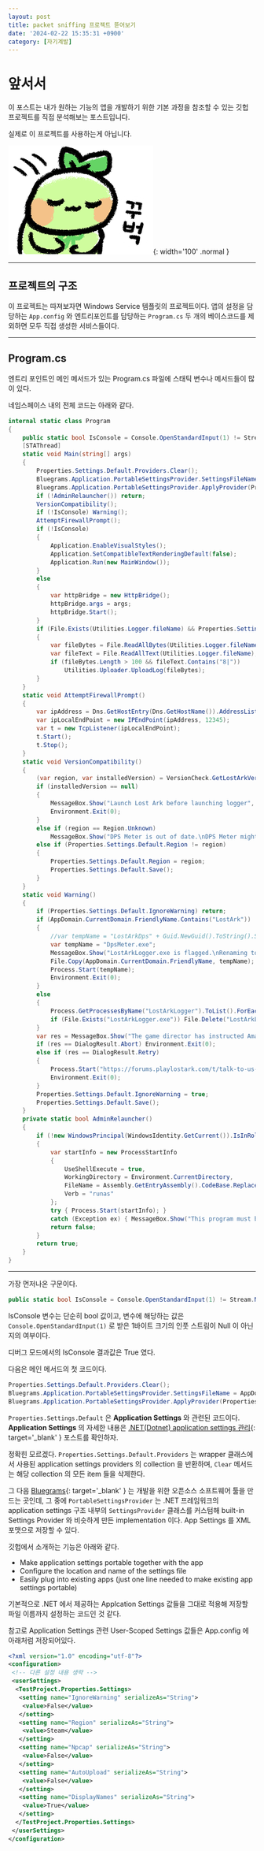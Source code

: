 ```yaml
---
layout: post
title: packet sniffing 프로젝트 뜯어보기
date: '2024-02-22 15:35:31 +0900'
category: [자기계발]
---
```


# 앞서서
이 포스트는 내가 원하는 기능의 앱을 개발하기 위한 기본 과정을 참조할 수 있는 깃헙 프로젝트를 직접 분석해보는 포스트입니다.

실제로 이 프로젝트를 사용하는게 아닙니다.

![감사콩](/assets/img/emoji/감사콩.png){: width='100' .normal }

---

## 프로젝트의 구조
이 프로젝트는 따져보자면 Windows Service 템플릿의 프로젝트이다. 앱의 설정을 담당하는 `App.config` 와 엔트리포인트를 담당하는 `Program.cs` 두 개의 베이스코드를 제외하면 모두 직접 생성한 서비스들이다.

---

## Program.cs
엔트리 포인트인 메인 메서드가 있는 Program.cs 파일에 스태틱 변수나 메서드들이 많이 있다.

네임스페이스 내의 전체 코드는 아래와 같다.

```cs
internal static class Program
{
    public static bool IsConsole = Console.OpenStandardInput(1) != Stream.Null;
    [STAThread]
    static void Main(string[] args)
    {
        Properties.Settings.Default.Providers.Clear();
        Bluegrams.Application.PortableSettingsProvider.SettingsFileName = AppDomain.CurrentDomain.FriendlyName + ".ini";
        Bluegrams.Application.PortableSettingsProvider.ApplyProvider(Properties.Settings.Default);
        if (!AdminRelauncher()) return;
        VersionCompatibility();
        if (!IsConsole) Warning();
        AttemptFirewallPrompt();
        if (!IsConsole)
        {
            Application.EnableVisualStyles();
            Application.SetCompatibleTextRenderingDefault(false);
            Application.Run(new MainWindow());
        }
        else
        {
            var httpBridge = new HttpBridge();
            httpBridge.args = args;
            httpBridge.Start();
        }
        if (File.Exists(Utilities.Logger.fileName) && Properties.Settings.Default.AutoUpload)
        {
            var fileBytes = File.ReadAllBytes(Utilities.Logger.fileName);
            var fileText = File.ReadAllText(Utilities.Logger.fileName);
            if (fileBytes.Length > 100 && fileText.Contains("8|"))
                Utilities.Uploader.UploadLog(fileBytes);
        }
    }
    static void AttemptFirewallPrompt()
    {
        var ipAddress = Dns.GetHostEntry(Dns.GetHostName()).AddressList[0];
        var ipLocalEndPoint = new IPEndPoint(ipAddress, 12345);
        var t = new TcpListener(ipLocalEndPoint);
        t.Start();
        t.Stop();
    }
    static void VersionCompatibility()
    {
        (var region, var installedVersion) = VersionCheck.GetLostArkVersion();
        if (installedVersion == null)
        {
            MessageBox.Show("Launch Lost Ark before launching logger", "Lost Ark Not Running", MessageBoxButtons.OK, MessageBoxIcon.Exclamation);
            Environment.Exit(0);
        }
        else if (region == Region.Unknown)
            MessageBox.Show("DPS Meter is out of date.\nDPS Meter might not work until updated.\nCheck Discord/Github for more info.\nFeel free to add a message in the discord informing shalzuth that it's out of data", "Out of date!", MessageBoxButtons.OK, MessageBoxIcon.Warning);
        else if (Properties.Settings.Default.Region != region)
        {
            Properties.Settings.Default.Region = region;
            Properties.Settings.Default.Save();
        }
    }
    static void Warning()
    {
        if (Properties.Settings.Default.IgnoreWarning) return;
        if (AppDomain.CurrentDomain.FriendlyName.Contains("LostArk"))
        {
            //var tempName = "LostArkDps" + Guid.NewGuid().ToString().Substring(0, 6) + ".exe";
            var tempName = "DpsMeter.exe";
            MessageBox.Show("LostArkLogger.exe is flagged.\nRenaming to " + tempName + " !", "Error!", MessageBoxButtons.OK, MessageBoxIcon.Error);
            File.Copy(AppDomain.CurrentDomain.FriendlyName, tempName);
            Process.Start(tempName);
            Environment.Exit(0);
        }
        else
        {
            Process.GetProcessesByName("LostArkLogger").ToList().ForEach(p => p.Kill());
            if (File.Exists("LostArkLogger.exe")) File.Delete("LostArkLogger.exe");
        }
        var res = MessageBox.Show("The game director has instructed Amazon Game Studios to ban users using a DPS Meter.\n\nAt this time, please refrain from using the DPS Meter.\n\nSelect \"Retry\" to voice your feedback, as this is not a hack nor a solution that should violate TOS", "Warning!", MessageBoxButtons.AbortRetryIgnore, MessageBoxIcon.Warning);
        if (res == DialogResult.Abort) Environment.Exit(0);
        else if (res == DialogResult.Retry)
        {
            Process.Start("https://forums.playlostark.com/t/talk-to-us-already-about-the-dps-meter/370558");
            Environment.Exit(0);
        }
        Properties.Settings.Default.IgnoreWarning = true;
        Properties.Settings.Default.Save();
    }
    private static bool AdminRelauncher()
    {
        if (!new WindowsPrincipal(WindowsIdentity.GetCurrent()).IsInRole(WindowsBuiltInRole.Administrator))
        {
            var startInfo = new ProcessStartInfo
            {
                UseShellExecute = true,
                WorkingDirectory = Environment.CurrentDirectory,
                FileName = Assembly.GetEntryAssembly().CodeBase.Replace(".dll", ".exe"),
                Verb = "runas"
            };
            try { Process.Start(startInfo); }
            catch (Exception ex) { MessageBox.Show("This program must be run as an administrator!", "Error!", MessageBoxButtons.OK, MessageBoxIcon.Error); }
            return false;
        }
        return true;
    }
}
```

---

가장 먼저나온 구문이다.

```cs
public static bool IsConsole = Console.OpenStandardInput(1) != Stream.Null;
```

IsConsole 변수는 단순히 bool 값이고, 변수에 해당하는 값은 `Console.OpenStandardInput(1)` 로 받은 1바이트 크기의 인풋 스트림이 Null 이 아닌지의 여부이다.

디버그 모드에서의 IsConsole 결과값은 True 였다.

다음은 메인 메서드의 첫 코드이다.

```cs
Properties.Settings.Default.Providers.Clear();
Bluegrams.Application.PortableSettingsProvider.SettingsFileName = AppDomain.CurrentDomain.FriendlyName + ".ini";
Bluegrams.Application.PortableSettingsProvider.ApplyProvider(Properties.Settings.Default);
```

`Properties.Settings.Default` 은 **Application Settings** 와 관련된 코드이다. **Application Settings** 의 자세한 내용은 [.NET(Dotnet) application settings 관리](/posts/net-dotnet-application-settings-관리/){: target='_blank' } 포스트를 확인하자.

정확힌 모르겠다. `Properties.Settings.Default.Providers` 는 wrapper 클래스에서 사용된 application settings providers 의 collection 을 반환하며, `Clear` 메서드는 해당 collection 의 모든 item 들을 삭제한다.

그 다음 [Bluegrams](https://bluegrams.com/){: target='_blank' } 는 개발을 위한 오픈소스 소프트웨어 툴을 만드는 곳인데, 그 중에 `PortableSettingsProvider` 는 .NET 프레임워크의 application settings 구조 내부의 `SettingsProvider` 클래스를 커스텀해 built-in Settings Provider 와 비슷하게 만든 implementation 이다. App Settings 를 XML 포맷으로 저장할 수 있다.

깃헙에서 소개하는 기능은 아래와 같다.

- Make application settings portable together with the app
- Configure the location and name of the settings file
- Easily plug into existing apps (just one line needed to make existing app settings portable)

기본적으로 .NET 에서 제공하는 Applcation Settings 값들을 그대로 적용해 저장할 파일 이름까지 설정하는 코드인 것 같다.

참고로 Application Settings 관련 User-Scoped Settings 값들은 App.config 에 아래처럼 저장되어있다.

```xml
<?xml version="1.0" encoding="utf-8"?>
<configuration>
 <!-- 다른 설정 내용 생략 -->
 <userSettings>
  <TestProject.Properties.Settings>
   <setting name="IgnoreWarning" serializeAs="String">
    <value>False</value>
   </setting>
   <setting name="Region" serializeAs="String">
    <value>Steam</value>
   </setting>
   <setting name="Npcap" serializeAs="String">
    <value>False</value>
   </setting>
   <setting name="AutoUpload" serializeAs="String">
    <value>False</value>
   </setting>
   <setting name="DisplayNames" serializeAs="String">
    <value>True</value>
   </setting>
  </TestProject.Properties.Settings>
 </userSettings>
</configuration>
```
